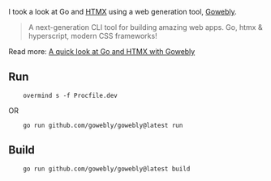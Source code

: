 I took a look at Go and [HTMX](https://htmx.org/) using a web generation tool, [Gowebly](https://gowebly.org/).

> A next-generation CLI tool for building amazing web apps.
> Go, htmx & hyperscript, modern CSS frameworks!

Read more: [A quick look at Go and HTMX with Gowebly](https://candland.net/2023/12-26-gowebly-go-and-htmx/)

## Run

        overmind s -f Procfile.dev

OR

        go run github.com/gowebly/gowebly@latest run

## Build

        go run github.com/gowebly/gowebly@latest build
